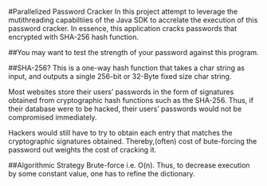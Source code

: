 #Parallelized Password Cracker
In this project attempt to leverage the mutithreading capabiltiies of the Java SDK to accrelate the execution of this password cracker. In essence, this application cracks passwords that encrypted with SHA-256 hash function.

##You may want to test the strength of your password against this program.

##SHA-256?
This is a one-way hash function that takes a char string as input, and outputs a single 256-bit or 32-Byte fixed size char string.

Most websites store their users’ passwords in the form of signatures obtained from cryptographic hash functions such as the SHA-256. Thus, if their database were to be hacked, their users’ passwords would not be compromised immediately.

Hackers would still have to try to obtain each entry that matches the cryptographic signatures obtained. Thereby,(often) cost of bute-forcing the password out weights the cost of cracking it. 

##Algorithmic Strategy
Brute-force i.e. O(n). Thus, to decrease execution by some constant value, one has to refine the dictionary.



